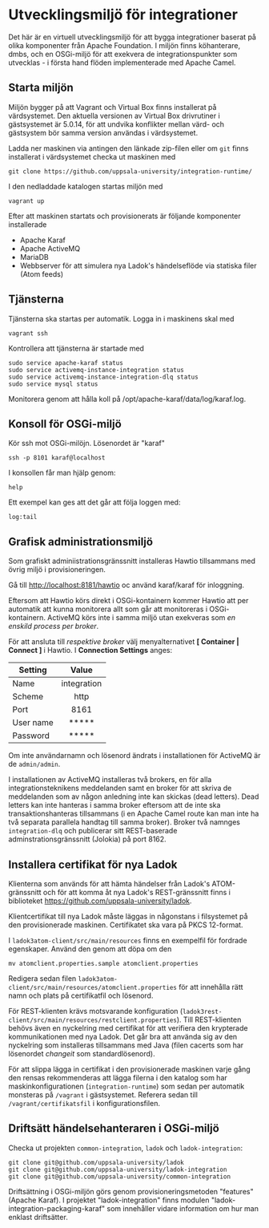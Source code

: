 Utvecklingsmiljö för integrationer
==================================
Det här är en virtuell utvecklingsmiljö för att bygga integrationer baserat på olika komponenter från Apache Foundation. I miljön finns köhanterare, dmbs, och en OSGi-miljö för att exekvera de integrationspunkter som utvecklas - i första hand flöden implementerade med Apache Camel.

Starta miljön
-------------
Miljön bygger på att Vagrant och Virtual Box finns installerat på värdsystemet. Den aktuella versionen av Virtual Box drivrutiner i gästsystemet är 5.0.14, för att undvika konflikter mellan värd- och gästsystem bör samma version användas i värdsystemet.

Ladda ner maskinen via antingen den länkade zip-filen eller om `git` finns installerat i värdsystemet checka ut maskinen med

	git clone https://github.com/uppsala-university/integration-runtime/

I den nedladdade katalogen startas miljön med

    vagrant up

Efter att maskinen startats och provisionerats är följande komponenter installerade

* Apache Karaf
* Apache ActiveMQ
* MariaDB
* Webbserver för att simulera nya Ladok's händelseflöde via statiska filer (Atom feeds)

Tjänsterna
----------

Tjänsterna ska startas per automatik. Logga in i maskinens skal med

    vagrant ssh

Kontrollera att tjänsterna är startade med

    sudo service apache-karaf status
    sudo service activemq-instance-integration status
    sudo service activemq-instance-integration-dlq status
    sudo service mysql status

Monitorera genom att hålla koll på /opt/apache-karaf/data/log/karaf.log.

Konsoll för OSGi-miljö
----------------------
Kör ssh mot OSGi-milöjn. Lösenordet är "karaf"

    ssh -p 8101 karaf@localhost

I konsollen får man hjälp genom:

    help

Ett exempel kan ges att det går att följa loggen med:

    log:tail


Grafisk administrationsmiljö
----------------------------
Som grafiskt adminiistrationsgränssnitt installeras Hawtio tillsammans med övrig miljö i provisioneringen.

Gå till <http://localhost:8181/hawtio> oc använd karaf/karaf för inloggning.

Eftersom att Hawtio körs direkt i OSGi-kontainern kommer Hawtio att per automatik att kunna monitorera allt som går att monitoreras i OSGi-kontainern. ActiveMQ körs inte i samma miljö utan exekveras som *en enskild process per broker*.

För att ansluta till *respektive broker* välj menyalternativet **[ Container | Connect ]** i Hawtio. I **Connection Settings** anges:

| Setting       | Value         |
| ------------- |:-------------:|
| Name          | integration   |
| Scheme        | http          |
| Port          | 8161          |
| User name     | *****         |
| Password      | *****         |

Om inte användarnamn och lösenord ändrats i installationen för ActiveMQ är de `admin/admin`.

I installationen av ActiveMQ installeras två brokers, en för alla integrationsteknikens meddelanden samt en broker för att skriva de meddelanden som av någon anledning inte kan skickas (dead letters). Dead letters kan inte hanteras i samma broker eftersom att de inte ska transaktionshanteras tillsammans (i en Apache Camel route kan man inte ha två separata parallela handtag till samma broker). Broker två namnges `integration-dlq` och publicerar sitt REST-baserade adminstrationsgränssnitt (Jolokia) på port 8162. 

Installera certifikat för nya Ladok
-----------------------------------
Klienterna som används för att hämta händelser från Ladok's ATOM-gränssnitt och för att komma åt nya Ladok's REST-gränssnitt finns i biblioteket <https://github.com/uppsala-university/ladok>.

Klientcertifikat till nya Ladok måste läggas in någonstans i filsystemet på den provisionerade maskinen. Certifikatet ska vara på PKCS 12-format.

I `ladok3atom-client/src/main/resources` finns en exempelfil för fordrade egenskaper. Använd den genom att döpa om den

    mv atomclient.properties.sample atomclient.properties

Redigera sedan filen `ladok3atom-client/src/main/resources/atomclient.properties` för att innehålla rätt namn och plats på certifikatfil och lösenord.

För REST-klienten krävs motsvarande konfiguration (`ladok3rest-client/src/main/resources/restclient.properties`). Till REST-klienten behövs även en nyckelring med certifikat för att verifiera den krypterade kommunikationen med nya Ladok. Det går bra att använda sig av den nyckelring som installeras tillsammans med Java (filen cacerts som har lösenordet *changeit* som standardlösenord).

För att slippa lägga in certifikat i den provisionerade maskinen varje gång den rensas rekommenderas att lägga filerna i den katalog som har maskinkonfigurationen (`integration-runtime`) som sedan per automatik monsteras på `/vagrant` i gästsystemet. Referera sedan till `/vagrant/certifikatsfil` i konfigurationsfilen.

Driftsätt händelsehanteraren i OSGi-miljö
-----------------------------------------
Checka ut projekten `common-integration`, `ladok` och `ladok-integration`: 

    git clone git@github.com/uppsala-university/ladok
    git clone git@github.com/uppsala-university/ladok-integration
    git clone git@github.com/uppsala-university/common-integration    

Driftsättning i OSGi-miljön görs genom provisioneringsmetoden "features" (Apache Karaf). I projektet "ladok-integration" finns modulen "ladok-integration-packaging-karaf" som innehåller vidare information om hur man enklast driftsätter.